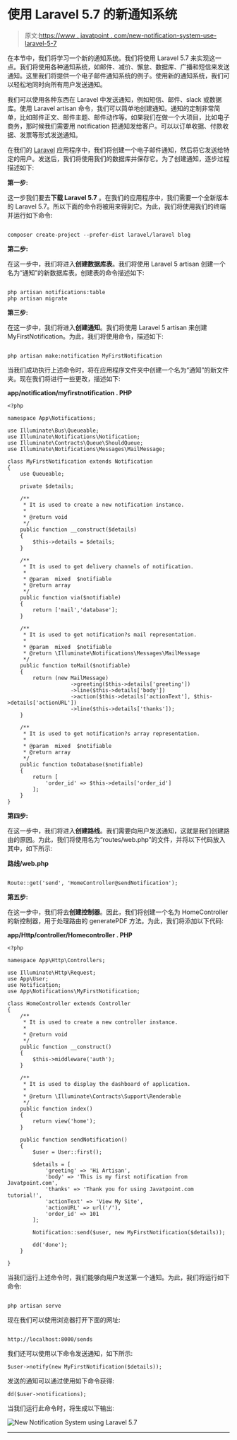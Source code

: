 # 使用 Laravel 5.7 的新通知系统

> 原文:[https://www . javatpoint . com/new-notification-system-use-laravel-5-7](https://www.javatpoint.com/new-notification-system-using-laravel-5-7)

在本节中，我们将学习一个新的通知系统。我们将使用 Laravel 5.7 来实现这一点。我们将使用各种通知系统，如邮件、减价、懈怠、数据库、广播和短信来发送通知。这里我们将提供一个电子邮件通知系统的例子。使用新的通知系统，我们可以轻松地同时向所有用户发送通知。

我们可以使用各种东西在 Laravel 中发送通知，例如短信、邮件、slack 或数据库。使用 Laravel artisan 命令，我们可以简单地创建通知。通知的定制非常简单，比如邮件正文、邮件主题、邮件动作等。如果我们在做一个大项目，比如电子商务，那时候我们需要用 notification 把通知发给客户。可以以订单收据、付款收据、发票等形式发送通知。

在我们的 [Laravel](https://www.javatpoint.com/laravel) 应用程序中，我们将创建一个电子邮件通知，然后将它发送给特定的用户。发送后，我们将使用我们的数据库并保存它。为了创建通知，逐步过程描述如下:

**第一步:**

这一步我们要去**下载 Laravel 5.7** 。在我们的应用程序中，我们需要一个全新版本的 Laravel 5.7。所以下面的命令将被用来得到它。为此，我们将使用我们的终端并运行如下命令:

```

composer create-project --prefer-dist laravel/laravel blog

```

**第二步:**

在这一步中，我们将进入**创建数据库表**。我们将使用 Laravel 5 artisan 创建一个名为“通知”的新数据库表。创建表的命令描述如下:

```

php artisan notifications:table 
php artisan migrate

```

**第三步:**

在这一步中，我们将进入**创建通知**。我们将使用 Laravel 5 artisan 来创建 MyFirstNotification。为此，我们将使用命令，描述如下:

```

php artisan make:notification MyFirstNotification

```

当我们成功执行上述命令时，将在应用程序文件夹中创建一个名为“通知”的新文件夹。现在我们将进行一些更改，描述如下:

**app/notification/myfirstnotification . PHP**

```
<?php

namespace App\Notifications;

use Illuminate\Bus\Queueable;
use Illuminate\Notifications\Notification;
use Illuminate\Contracts\Queue\ShouldQueue;
use Illuminate\Notifications\Messages\MailMessage;

class MyFirstNotification extends Notification
{
    use Queueable;

    private $details;

    /**
     * It is used to create a new notification instance.
     *
     * @return void
     */
    public function __construct($details)
    {
        $this->details = $details;
    }

    /**
     * It is used to get delivery channels of notification.
     *
     * @param  mixed  $notifiable
     * @return array
     */
    public function via($notifiable)
    {
        return ['mail','database'];
    }

    /**
     * It is used to get notification?s mail representation.
     *
     * @param  mixed  $notifiable
     * @return \Illuminate\Notifications\Messages\MailMessage
     */
    public function toMail($notifiable)
    {
        return (new MailMessage)
                    ->greeting($this->details['greeting'])
                    ->line($this->details['body'])
                    ->action($this->details['actionText'], $this->details['actionURL'])
                    ->line($this->details['thanks']);
    }

    /**
     * It is used to get notification?s array representation.
     *
     * @param  mixed  $notifiable
     * @return array
     */
    public function toDatabase($notifiable)
    {
        return [
            'order_id' => $this->details['order_id']
        ];
    }
}

```

**第四步:**

在这一步中，我们将进入**创建路线**。我们需要向用户发送通知，这就是我们创建路由的原因。为此，我们将使用名为“routes/web.php”的文件，并将以下代码放入其中，如下所示:

**路线/web.php**

```

Route::get('send', 'HomeController@sendNotification');

```

**第五步:**

在这一步中，我们将去**创建控制器**。因此，我们将创建一个名为 HomeController 的新控制器，用于处理路由的 generatePDF 方法。为此，我们将添加以下代码:

**app/Http/controller/Homecontroller . PHP**

```
<?php

namespace App\Http\Controllers;

use Illuminate\Http\Request;
use App\User;
use Notification;
use App\Notifications\MyFirstNotification;

class HomeController extends Controller
{
    /**
     * It is used to create a new controller instance.
     *
     * @return void
     */
    public function __construct()
    {
        $this->middleware('auth');
    }

    /**
     * It is used to display the dashboard of application.
     *
     * @return \Illuminate\Contracts\Support\Renderable
     */
    public function index()
    {
        return view('home');
    }

    public function sendNotification()
    {
        $user = User::first();

        $details = [
            'greeting' => 'Hi Artisan',
            'body' => 'This is my first notification from Javatpoint.com',
            'thanks' => 'Thank you for using Javatpoint.com tutorial!',
            'actionText' => 'View My Site',
            'actionURL' => url('/'),
            'order_id' => 101
        ];

        Notification::send($user, new MyFirstNotification($details));

        dd('done');
    }

}

```

当我们运行上述命令时，我们能够向用户发送第一个通知。为此，我们将运行如下命令:

```

php artisan serve 

```

现在我们可以使用浏览器打开下面的网址:

```

http://localhost:8000/sends

```

我们还可以使用以下命令发送通知，如下所示:

```
$user->notify(new MyFirstNotification($details));

```

发送的通知可以通过使用如下命令获得:

```
dd($user->notifications);

```

当我们运行此命令时，将生成以下输出:

![New Notification System using Laravel 5.7](../Images/6bae99d7d59ecb98e9c459bfcfc2d045.png)

* * *